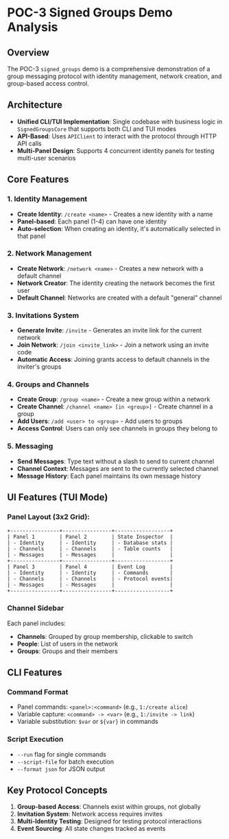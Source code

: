 # POC-3 Signed Groups Demo Analysis

## Overview
The POC-3 `signed_groups` demo is a comprehensive demonstration of a group messaging protocol with identity management, network creation, and group-based access control.

## Architecture
- **Unified CLI/TUI Implementation**: Single codebase with business logic in `SignedGroupsCore` that supports both CLI and TUI modes
- **API-Based**: Uses `APIClient` to interact with the protocol through HTTP API calls
- **Multi-Panel Design**: Supports 4 concurrent identity panels for testing multi-user scenarios

## Core Features

### 1. Identity Management
- **Create Identity**: `/create <name>` - Creates a new identity with a name
- **Panel-based**: Each panel (1-4) can have one identity
- **Auto-selection**: When creating an identity, it's automatically selected in that panel

### 2. Network Management  
- **Create Network**: `/network <name>` - Creates a new network with a default channel
- **Network Creator**: The identity creating the network becomes the first user
- **Default Channel**: Networks are created with a default "general" channel

### 3. Invitations System
- **Generate Invite**: `/invite` - Generates an invite link for the current network
- **Join Network**: `/join <invite_link>` - Join a network using an invite code
- **Automatic Access**: Joining grants access to default channels in the inviter's groups

### 4. Groups and Channels
- **Create Group**: `/group <name>` - Create a new group within a network
- **Create Channel**: `/channel <name> [in <group>]` - Create channel in a group
- **Add Users**: `/add <user> to <group>` - Add users to groups
- **Access Control**: Users can only see channels in groups they belong to

### 5. Messaging
- **Send Messages**: Type text without a slash to send to current channel
- **Channel Context**: Messages are sent to the currently selected channel
- **Message History**: Each panel maintains its own message history

## UI Features (TUI Mode)

### Panel Layout (3x2 Grid):
```
+----------------+----------------+------------------+
| Panel 1        | Panel 2        | State Inspector  |
| - Identity     | - Identity     | - Database stats |
| - Channels     | - Channels     | - Table counts   |
| - Messages     | - Messages     |                  |
+----------------+----------------+------------------+
| Panel 3        | Panel 4        | Event Log        |
| - Identity     | - Identity     | - Commands       |
| - Channels     | - Channels     | - Protocol events|
| - Messages     | - Messages     |                  |
+----------------+----------------+------------------+
```

### Channel Sidebar
Each panel includes:
- **Channels**: Grouped by group membership, clickable to switch
- **People**: List of users in the network
- **Groups**: Groups and their members

## CLI Features

### Command Format
- Panel commands: `<panel>:<command>` (e.g., `1:/create alice`)
- Variable capture: `<command> -> <var>` (e.g., `1:/invite -> link`)
- Variable substitution: `$var` or `${var}` in commands

### Script Execution
- `--run` flag for single commands
- `--script-file` for batch execution
- `--format json` for JSON output

## Key Protocol Concepts
1. **Group-based Access**: Channels exist within groups, not globally
2. **Invitation System**: Network access requires invites
3. **Multi-Identity Testing**: Designed for testing protocol interactions
4. **Event Sourcing**: All state changes tracked as events